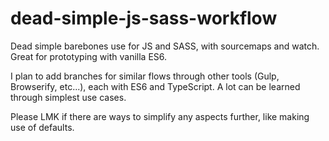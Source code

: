 # dead-simple-js-sass-workflow
Dead simple barebones use for JS and SASS, with sourcemaps and watch. Great for prototyping with vanilla ES6.

I plan to add branches for similar flows through other tools (Gulp, Browserify, etc...), each with ES6 and TypeScript. A lot can be learned through simplest use cases.

Please LMK if there are ways to simplify any aspects further, like making use of defaults.

